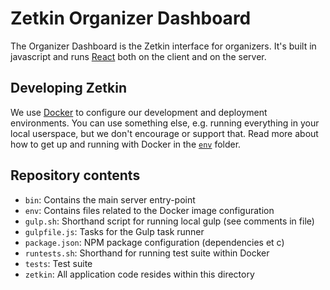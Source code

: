 # Zetkin Organizer Dashboard
The Organizer Dashboard is the Zetkin interface for organizers. It's built in
javascript and runs [React](http://facebook.github.io/react) both on the client
and on the server.

## Developing Zetkin
We use [Docker](http://docker.com) to configure our development and deployment
environments. You can use something else, e.g. running everything in your local
userspace, but we don't encourage or support that. Read more about how to get
up and running with Docker in the [`env`](./env) folder.

## Repository contents
- `bin`: Contains the main server entry-point
- `env`: Contains files related to the Docker image configuration
- `gulp.sh`: Shorthand script for running local gulp (see comments in file)
- `gulpfile.js`: Tasks for the Gulp task runner
- `package.json`: NPM package configuration (dependencies et c)
- `runtests.sh`: Shorthand for running test suite within Docker
- `tests`: Test suite
- `zetkin`: All application code resides within this directory
